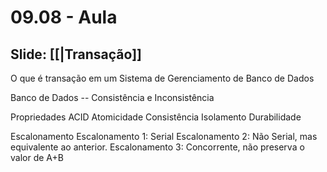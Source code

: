 # 09.08 - Aula

## Slide: [[|Transação]]

O que é transação em um Sistema de Gerenciamento de Banco de Dados

Banco de Dados -- Consistência e Inconsistência

Propriedades ACID
  Atomicidade
  Consistência
  Isolamento
  Durabilidade

Escalonamento
  Escalonamento 1: Serial
  Escalonamento 2: Não Serial, mas equivalente ao anterior.
  Escalonamento 3: Concorrente, não preserva o valor de A+B

